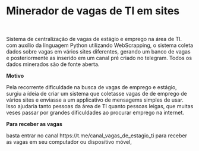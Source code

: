 # Minerador de vagas de TI em sites
<br>
<p>
Sistema de centralização de vagas de estágio e emprego na área de TI. 
com auxílio da linguagem Python utilizando WebScrapping, o sistema coleta dados sobre vagas em vários sites diferentes, gerando um banco de vagas e posteriormente as inserido em um canal pré criado no telegram. Todos os dados minerados são de fonte aberta.</p>

**Motivo**
<br>
<p>
Pela recorrente dificuldade na busca de vagas de emprego e estágio,
surgiu a ídeia de criar um sistema que coletasse vagas de de emprego de vários sites e enviasse a um applicativo de mensagems simples de usar.
Isso ajudaria tanto pessoas da área de TI quanto pessoas leigas, que muitas veses passar por grandes dificuldades ao procurar emprego na internet.</p>

**Para receber as vagas**
<br>
<p>
basta entrar no canal https://t.me/canal_vagas_de_estagio_ti para receber as vagas em seu computador ou dispositivo móvel, 
  </p>
  


